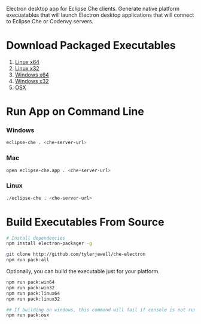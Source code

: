 Electron desktop app for Eclipse Che clients. Generate native platform execuatables that will launch Electron desktop applications that will connect to Eclipse Che or Codenvy servers.

# Download Packaged Executables
1. [Linux x64](https://github.com/TylerJewell/che-electron/releases/download/4.0.0-beta/eclipse-che-electron-linux64.zip)
2. [Linux x32](https://github.com/TylerJewell/che-electron/releases/download/4.0.0-beta/eclipse-che-electron-linux32.zip)
3. [Windows x64](https://github.com/TylerJewell/che-electron/releases/download/4.0.0-beta/eclipse-che-electron-win64.zip)
4. [Windows x32](https://github.com/TylerJewell/che-electron/releases/download/4.0.0-beta/eclipse-che-electron-win32.zip)
5. [OSX](https://github.com/TylerJewell/che-electron/releases/download/4.0.0-beta/eclipse-che-electron-osx.zip)

# Run App on Command Line

### Windows
```sh
eclipse-che . <che-server-url>
```

### Mac
```sh
open eclipse-che.app . <che-server-url>
```

### Linux
```sh
./eclipse-che . <che-server-url>
```

# Build Executables From Source
```sh
# Install dependencies
npm install electron-packager -g

git clone http://github.com/tylerjewell/che-electron
npm run pack:all
```

Optionally, you can build the executable just for your platform.
```sh
npm run pack:win64
npm run pack:win32
npm run pack:linux64
npm run pack:linux32

## If building on windows, this command will fail if console is not run as administrator
npm run pack:osx
```
